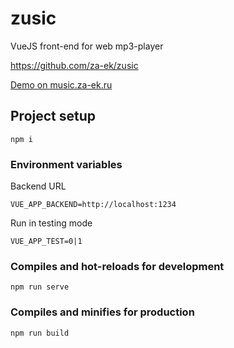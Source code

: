 # zusic

VueJS front-end for web mp3-player

https://github.com/za-ek/zusic

<a href="http://music.za-ek.ru">Demo on music.za-ek.ru</a>

## Project setup
```
npm i
```

### Environment variables
Backend URL
```
VUE_APP_BACKEND=http://localhost:1234
```
Run in testing mode
```
VUE_APP_TEST=0|1
```

### Compiles and hot-reloads for development
```
npm run serve
```

### Compiles and minifies for production
```
npm run build
```